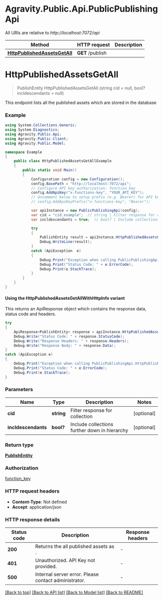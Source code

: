 # Agravity.Public.Api.PublicPublishingApi

All URIs are relative to *http://localhost:7072/api*

| Method | HTTP request | Description |
|--------|--------------|-------------|
| [**HttpPublishedAssetsGetAll**](PublicPublishingApi.md#httppublishedassetsgetall) | **GET** /publish |  |

<a name="httppublishedassetsgetall"></a>
# **HttpPublishedAssetsGetAll**
> PublishEntity HttpPublishedAssetsGetAll (string cid = null, bool? incldescendants = null)



This endpoint lists all the published assets which are stored in the database

### Example
```csharp
using System.Collections.Generic;
using System.Diagnostics;
using Agravity.Public.Api;
using Agravity.Public.Client;
using Agravity.Public.Model;

namespace Example
{
    public class HttpPublishedAssetsGetAllExample
    {
        public static void Main()
        {
            Configuration config = new Configuration();
            config.BasePath = "http://localhost:7072/api";
            // Configure API key authorization: function_key
            config.AddApiKey("x-functions-key", "YOUR_API_KEY");
            // Uncomment below to setup prefix (e.g. Bearer) for API key, if needed
            // config.AddApiKeyPrefix("x-functions-key", "Bearer");

            var apiInstance = new PublicPublishingApi(config);
            var cid = "cid_example";  // string | Filter response for collection (optional) 
            var incldescendants = true;  // bool? | Include collections further down in hierarchy (optional) 

            try
            {
                PublishEntity result = apiInstance.HttpPublishedAssetsGetAll(cid, incldescendants);
                Debug.WriteLine(result);
            }
            catch (ApiException  e)
            {
                Debug.Print("Exception when calling PublicPublishingApi.HttpPublishedAssetsGetAll: " + e.Message);
                Debug.Print("Status Code: " + e.ErrorCode);
                Debug.Print(e.StackTrace);
            }
        }
    }
}
```

#### Using the HttpPublishedAssetsGetAllWithHttpInfo variant
This returns an ApiResponse object which contains the response data, status code and headers.

```csharp
try
{
    ApiResponse<PublishEntity> response = apiInstance.HttpPublishedAssetsGetAllWithHttpInfo(cid, incldescendants);
    Debug.Write("Status Code: " + response.StatusCode);
    Debug.Write("Response Headers: " + response.Headers);
    Debug.Write("Response Body: " + response.Data);
}
catch (ApiException e)
{
    Debug.Print("Exception when calling PublicPublishingApi.HttpPublishedAssetsGetAllWithHttpInfo: " + e.Message);
    Debug.Print("Status Code: " + e.ErrorCode);
    Debug.Print(e.StackTrace);
}
```

### Parameters

| Name | Type | Description | Notes |
|------|------|-------------|-------|
| **cid** | **string** | Filter response for collection | [optional]  |
| **incldescendants** | **bool?** | Include collections further down in hierarchy | [optional]  |

### Return type

[**PublishEntity**](PublishEntity.md)

### Authorization

[function_key](../README.md#function_key)

### HTTP request headers

 - **Content-Type**: Not defined
 - **Accept**: application/json


### HTTP response details
| Status code | Description | Response headers |
|-------------|-------------|------------------|
| **200** | Returns the all published assets as . |  -  |
| **401** | Unauthorized. API Key not provided. |  -  |
| **500** | Internal server error. Please contact administrator. |  -  |

[[Back to top]](#) [[Back to API list]](../README.md#documentation-for-api-endpoints) [[Back to Model list]](../README.md#documentation-for-models) [[Back to README]](../README.md)


